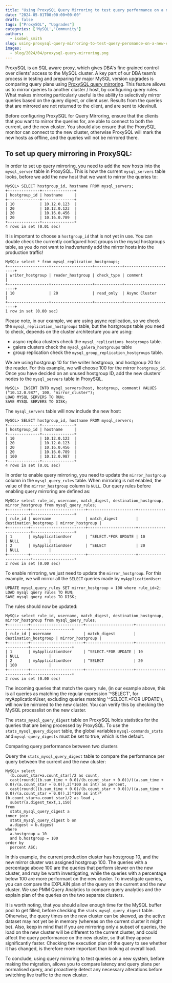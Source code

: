 ```yaml
---
title: "Using ProxySQL Query Mirroring to test query performance on a new cluster"
date: "2024-05-01T00:00:00+00:00"
draft: false
tags: ["ProxySQL", "Upgrades"]
categories: ['MySQL','Community']
authors:
  - isobel_smith
slug: using-proxysql-query-mirroring-to-test-query-peromance-on-a-new-cluster
images:
  - blog/2024/04/proxysql-query-mirroring.png
---
```


ProxySQL is an SQL aware proxy, which gives DBA's fine grained control over clients’ access to the MySQL cluster. A key part of our DBA team’s process in testing and preparing for major MySQL version upgrades is comparing query plans using [ProxySQL query mirroring](https://proxysql.com/documentation/mirroring/). This feature allows us to mirror queries to another cluster / host, by configuring query rules. What makes mirroring particularly useful is the ability to selectively mirror queries based on the query digest, or client user. Results from the queries that are mirrored are not returned to the client, and are sent to /dev/null.

Before configuring ProxySQL for Query Mirroring, ensure that the clients that you want to mirror the queries for, are able to connect to both the current, and the new cluster. You should also ensure that the ProxySQL monitor can connect to the new cluster, otherwise ProxySQL will mark the new hosts as offline, and the queries will not be mirrored there.

## To set up query mirroring in ProxySQL:

In order to set up query mirroring, you need to add the new hosts into the `mysql_server` table in ProxySQL. This is how the current `mysql_servers` table looks, before we add the new host that we want to mirror the queries to:

```
MySQL> SELECT hostgroup_id, hostname FROM mysql_servers;
+--------------+--------------+
| hostgroup_id | hostname     |
+--------------+--------------+
| 10           | 10.12.0.123  |
| 20           | 10.12.0.123  |
| 20           | 10.16.0.456  |
| 20           | 10.16.0.789  |
+--------------+--------------+
4 rows in set (0.01 sec)
```

It is important to choose a `hostgroup_id` that is not yet in use. You can double check the currently configured host groups in the mysql hostgroups table, as you do not want to inadvertently add the mirror hosts into the production traffic! 

```
MySQL> select * from mysql_replication_hostgroups;
+------------------+------------------+------------+----------------------+
| writer_hostgroup | reader_hostgroup | check_type | comment              |
+------------------+------------------+------------+----------------------+
| 10               | 20               | read_only  | Async Cluster        |
+------------------+------------------+------------+----------------------+
1 row in set (0.00 sec)
```

Please note, in our example, we are using async replication, so we check the `mysql_replication_hostgroups` table, but the hostgroups table you need to check, depends on the cluster architecture you are using: 

 - async replica clusters check the `mysql_replications_hostgroups` table.
 - galera clusters check the `mysql_galera_hostgroups` table
 - group replication check the `mysql_group_replication_hostgroups` table.

We are using hostgroup 10 for the writer hostgroup, and hostgroup 20 for the reader. For this example, we will choose 100 for the mirror `hostgroup_id`. Once you have decided on an unused hostgroup ID, add the new clusters’ nodes to the `mysql_servers` table in ProxySQL.

```
MySQL>  INSERT INTO mysql_servers(host, hostgroup, comment) VALUES ("10.12.0.987", 100, "mirror_cluster");
LOAD MYSQL SERVERS TO RUN;
SAVE MYSQL SERVERS TO DISK;
```

The `mysql_servers` table will now include the new host:

```
MySQL> SELECT hostgroup_id, hostname FROM mysql_servers;
+--------------+--------------+
| hostgroup_id | hostname     |
+--------------+--------------+
| 10           | 10.12.0.123  |
| 20           | 10.12.0.123  |
| 20           | 10.16.0.456  |
| 20           | 10.16.0.789  |
| 100          | 10.12.0.987  |
+--------------+--------------+
4 rows in set (0.01 sec)
```

In order to enable query mirroring, you need to update the `mirror_hostgroup` column in the `mysql_query_rules` table. When mirroring is not enabled, the value of the `mirror_hostgroup` column is `NULL`. 
Our query rules before enabling query mirroring are defined as:

```
MySQL> select rule_id, username, match_digest, destination_hostgroup, mirror_hostgroup from mysql_query_rules;
+---------+------------------------+---------------------+-----------------------+------------------+
| rule_id | username               | match_digest        | destination_hostgroup | mirror_hostgroup |
+---------+------------------------+---------------------+-----------------------+------------------+
| 1       | myApplicationUser      | ^SELECT.*FOR UPDATE | 10                    | NULL             |
| 2       | myApplicationUser      | ^SELECT             | 20                    | NULL             |
+---------+------------------------+---------------------+-----------------------+------------------+
2 rows in set (0.00 sec)

```

To enable mirroring, we just need to update the `mirror_hostgroup`. For this example, we will mirror all the `SELECT` queries made by `myApplicationUser`:


```
UPDATE mysql_query_rules SET mirror_hostgroup = 100 where rule_id=2;
LOAD mysql query rules TO RUN;
SAVE mysql query rules TO DISK;
```

The rules should now be updated:

```
MySQL> select rule_id, username, match_digest, destination_hostgroup, mirror_hostgroup from mysql_query_rules;
+---------+-----------------------+---------------------+-----------------------+------------------+
| rule_id | username              | match_digest        | destination_hostgroup | mirror_hostgroup |
+---------+-----------------------+---------------------+-----------------------+------------------+
| 1       | myApplicationUser     | ^SELECT.*FOR UPDATE | 10                    | NULL             |
| 2       | myApplicationUser     | ^SELECT             | 20                    | 100              |
+---------+-----------------------+---------------------+-----------------------+------------------+
2 rows in set (0.00 sec)

```

The incoming queries that match the query rule, (in our example above, this is all queries as matching the regular expression '^SELECT', for myApplicationUser, excluding queries matching '^SELECT.*FOR UPDATE'), will now be mirrored to the new cluster. You can verify this by checking the MySQL processlist on the new cluster. 

The `stats_mysql_query_digest` table on ProxySQL holds statistics for the queries that are being processed by ProxySQL. To use the `stats_mysql_query_digest` table, the global variables `mysql-commands_stats` and `mysql-query_digests` must be set to true, which is the default.

Comparing query performance between two clusters

Query the `stats_mysql_query_digest` table to compare the performance per query between the current and the new cluster:

```
MySQL> select
  (b.count_star+a.count_star)/2 as count,
  cast(round(((b.sum_time + 0.0)/(b.count_star + 0.0))/((a.sum_time + 0.0)/(a.count_star + 0.0)),2)*100 as int) as percent,
  cast(round(((b.sum_time + 0.0)/(b.count_star + 0.0))/((a.sum_time + 0.0)/(a.count_star + 0.0)),2)*100 as int)*(b.count_star+a.count_star)/2 as load ,
  substr(a.digest_text,1,150)
from
  stats_mysql_query_digest a
inner join
  stats_mysql_query_digest b on
  a.digest = b.digest
where
  a.hostgroup = 10
  and b.hostgroup = 100
order by
  percent ASC;
```

In this example, the current production cluster has hostgroup 10, and the new mirror cluster was assigned hostgroup 100. The queries with a percentage above 100 are the queries that perform slower on the new cluster, and may be worth investigating, while the queries with a percentage below 100 are more performant on the new cluster. To investigate queries, you can compare the EXPLAIN plan of the query on the current and the new cluster. We use PMM Query Analytics to compare query analytics and the explain plan of the queries on the two separate clusters.

It is worth noting, that you should allow enough time for the MySQL buffer pool to get filled, before checking the `stats_mysql_query_digest` table. Otherwise, the query times on the new cluster can be skewed, as the active dataset may not yet be in memory (whereas on the current cluster it might be). Also, keep in mind that if you are mirroring only a subset of queries, the load on the new cluster will be different to the current cluster, and could affect the query performance on the new cluster, so that they appear significantly faster. Checking the execution plan of the query to see whether it has changed, is therefore more important than looking at overall load.

To conclude, using query mirroring to test queries on a new system, before making the migration, allows you to compare latency and query plans per normalised query, and proactively detect any necessary alterations before switching live traffic to the new cluster.
